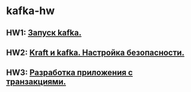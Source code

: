 # kafka-hw

## HW1: [Запуск kafka.](./HW1/README.md)
## HW2: [Kraft и kafka. Настройка безопасности.](./HW2/README.md)
## HW3: [Разработка приложения с транзакциями.](./HW3/README.md)
